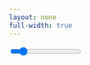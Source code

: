 ```yaml
---
layout: none
full-width: true
---
```


<html lang="en">
  <head>
    <link rel="stylesheet" href="./main.css">
    <meta charset="utf-8">
    <title>My first three.js app</title>
    <style>
      body { margin: 0; }
    </style>
  </head>
  <body>
	<script type="importmap">
	{
	"imports": {
		"three": "https://cdn.jsdelivr.net/npm/three@v0.176.0/build/three.module.js",
		"three/addons/": "https://cdn.jsdelivr.net/npm/three@v0.176.0/examples/jsm/"
		}
	}
	</script>
    <script type="module" src="./main.js"></script>
  </body>
  <div class="slidecontainer">
    <input type="range" min="0" max="35" value="4.5" class="slider" id="myRange">
  </div>
</html>